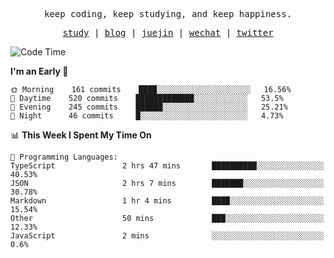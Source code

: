 <p align="center">
  <samp>
    <span>keep coding, keep studying, and keep happiness.</span>
  </samp>
</p>

<p align="center">
  <samp>
    <a href="https://github.com/ouduidui/fe-study">study</a> |
    <a href="https://deweyou.me">blog</a>  |
    <a href="https://juejin.cn/user/4309700183594366">juejin</a> |
    <a href="https://user-images.githubusercontent.com/54696834/165071004-6509e3f2-90c3-448c-9d92-3da42b0c2021.jpeg">wechat</a> |
    <a href="https://twitter.com/ouduidui">twitter</a>
  </samp>
</p>

<!--START_SECTION:waka-->
![Code Time](http://img.shields.io/badge/Code%20Time-2%2C276%20hrs%202%20mins-blue)

**I'm an Early 🐤** 

```text
🌞 Morning    161 commits    ████░░░░░░░░░░░░░░░░░░░░░   16.56% 
🌆 Daytime    520 commits    █████████████░░░░░░░░░░░░   53.5% 
🌃 Evening    245 commits    ██████░░░░░░░░░░░░░░░░░░░   25.21% 
🌙 Night      46 commits     █░░░░░░░░░░░░░░░░░░░░░░░░   4.73%

```


📊 **This Week I Spent My Time On** 

```text
💬 Programming Languages: 
TypeScript               2 hrs 47 mins       ██████████░░░░░░░░░░░░░░░   40.53% 
JSON                     2 hrs 7 mins        ███████░░░░░░░░░░░░░░░░░░   30.78% 
Markdown                 1 hr 4 mins         ████░░░░░░░░░░░░░░░░░░░░░   15.54% 
Other                    50 mins             ███░░░░░░░░░░░░░░░░░░░░░░   12.33% 
JavaScript               2 mins              ░░░░░░░░░░░░░░░░░░░░░░░░░   0.6%

```


<!--END_SECTION:waka-->
